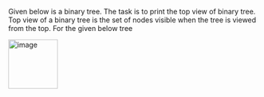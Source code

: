 Given below is a binary tree. The task is to print the top view of binary tree. Top view of a binary tree is the set of nodes visible when the tree is viewed from the top. For the given below tree

<img width="99" alt="image" src="https://github.com/KhushiGandhi26/GFG-Problems/assets/91653619/6e675181-fb42-49ba-8a13-641003a1aa9f">
